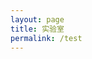 ```yaml
---
layout: page
title: 实验室
permalink: /test
---
```

<span id="txt-rotate" data-period="2000"
        data-rotate='["test1", "est2t"]'
      >
